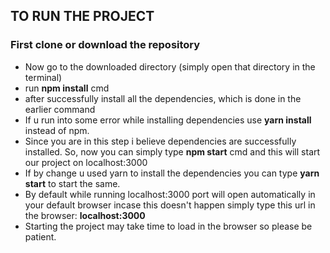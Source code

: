 ## TO RUN THE PROJECT

### First clone or download the repository

- Now go to the downloaded directory (simply open that directory in the terminal)
- run **npm install** cmd
- after successfully install all the dependencies, which is done in the earlier command
- If u run into some error while installing dependencies use **yarn install** instead of npm.
- Since you are in this step i believe dependencies are successfully installed. So, now you can simply type **npm start** cmd and this will start our project on localhost:3000
- If by change u used yarn to install the dependencies you can type **yarn start** to start the same.
- By default while running localhost:3000 port will open automatically in your default browser incase this doesn't happen simply type this url in the browser: **localhost:3000**
- Starting the project may take time to load in the browser so please be patient.
